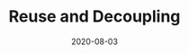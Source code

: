---
layout: post
title: "Reuse and Decoupling"
date: 2020-08-03
desc: "Reuse and Decoupling"
keywords: Spring, sts, eclipse, 
categories: [Spring]
tags: [Spring, sts, eclipse, ]
---